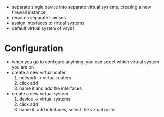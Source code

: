 - separate single device into separate virtual systems, creating a new firewall instance
- requires separate licenses
- assign interfaces to virtual systems
- default virtual system of vsys1

# Configuration
- when you go to configure anything, you can select which virtual system you are on
- create a new virtual router
	1. network -> virtual routers
	2. click add
	3. name it and add the interfaces
- create a new virtual system 
	1. device -> virtual systems
	2. click add
	3. name it, add interfaces, select the virtual router



